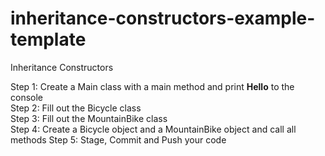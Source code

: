 # inheritance-constructors-example-template
Inheritance Constructors

Step 1: Create a Main class with a main method and print **Hello** to the console  
Step 2: Fill out the Bicycle class  
Step 3: Fill out the MountainBike class  
Step 4: Create a Bicycle object and a MountainBike object and call all methods
Step 5: Stage, Commit and Push your code
